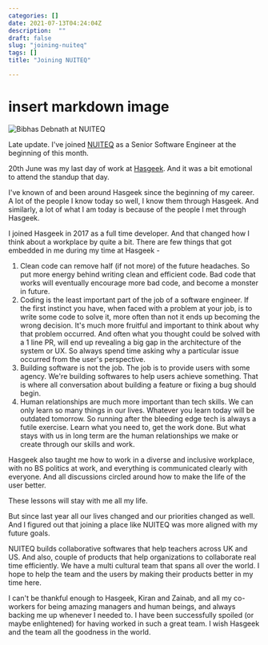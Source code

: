 ```yaml
---
categories: []
date: 2021-07-13T04:24:04Z
description:  ""
draft: false
slug: "joining-nuiteq"
tags: []
title: "Joining NUITEQ"

---
```


# insert markdown image
![Bibhas Debnath at NUITEQ](/images/2022/02/Welcome-to-the-team-Bibhas.png)

Late update. I've joined [NUITEQ](https://www.nuiteq.com/) as a Senior Software Engineer at the beginning of this month.

20th June was my last day of work at [Hasgeek](https://hasgeek.com). And it was a bit emotional to attend the standup that day.

I've known of and been around Hasgeek since the beginning of my career. A lot of the people I know today so well, I know them through Hasgeek. And similarly, a lot of what I am today is because of the people I met through Hasgeek.

I joined Hasgeek in 2017 as a full time developer. And that changed how I think about a workplace by quite a bit. There are few things that got embedded in me during my time at Hasgeek -

1. Clean code can remove half (if not more) of the future headaches. So put more energy behind writing clean and efficient code. Bad code that works will eventually encourage more bad code, and become a monster in future.
2. Coding is the least important part of the job of a software engineer. If the first instinct you have, when faced with a problem at your job, is to write some code to solve it, more often than not it ends up becoming the wrong decision. It's much more fruitful and important to think about why that problem occurred. And often what you thought could be solved with a 1 line PR, will end up revealing a big gap in the architecture of the system or UX. So always spend time asking why a particular issue occurred from the user's perspective.
3. Building software is not the job. The job is to provide users with some agency. We're building softwares to help users achieve something. That is where all conversation about building a feature or fixing a bug should begin.
4. Human relationships are much more important than tech skills. We can only learn so many things in our lives. Whatever you learn today will be outdated tomorrow. So running after the bleeding edge tech is always a futile exercise. Learn what you need to, get the work done. But what stays with us in long term are the human relationships we make or create through our skills and work.

Hasgeek also taught me how to work in a diverse and inclusive workplace, with no BS politics at work, and everything is communicated clearly with everyone. And all discussions circled around how to make the life of the user better.

These lessons will stay with me all my life.

But since last year all our lives changed and our priorities changed as well.  And I figured out that joining a place like NUITEQ was more aligned with my future goals.

NUITEQ builds collaborative softwares that help teachers across UK and US. And also, couple of products that help organizations to collaborate real time efficiently. We have a multi cultural team that spans all over the world. I hope to help the team and the users by making their products better in my time here.

I can't be thankful enough to Hasgeek, Kiran and Zainab, and all my co-workers for being amazing managers and human beings, and always backing me up whenever I needed to. I have been successfully spoiled (or maybe enlightened) for having worked in such a great team. I wish Hasgeek and the team all the goodness in the world.

